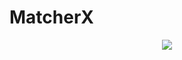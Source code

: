 # MatcherX

<p align="center">
  <img src='https://images2.minutemediacdn.com/image/upload/c_fill,w_720,ar_16:9,f_auto,q_auto,g_auto/shape/cover/sport/construction-banner-5bfe1ad8296f53a90e679a494b794301.jpg' >
</p>
